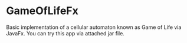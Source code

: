 # GameOfLifeFx
Basic implementation of a cellular automaton known as Game of Life via JavaFx.
You can try this app via attached jar file.
